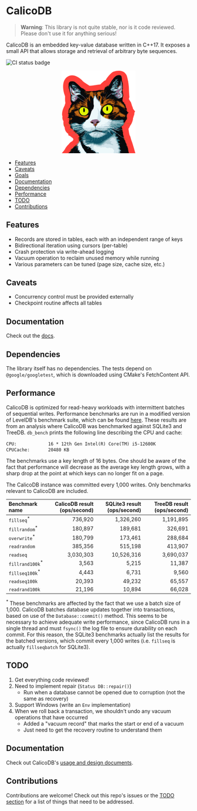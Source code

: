 # CalicoDB

> **Warning**: This library is not quite stable, nor is it code reviewed. 
> Please don't use it for anything serious!

CalicoDB is an embedded key-value database written in C++17.
It exposes a small API that allows storage and retrieval of arbitrary byte sequences.

![CI status badge](https://github.com/andy-byers/CalicoDB/actions/workflows/actions.yml/badge.svg)

<div align="center">
    <img src="doc/mascot.png" style="width: 40%; max-width: 400px" />
</div>

+ [Features](#features)
+ [Caveats](#caveats)
+ [Goals](#goals)
+ [Documentation](#documentation)
+ [Dependencies](#dependencies)
+ [Performance](#performance)
+ [TODO](#todo)
+ [Contributions](#contributions)

## Features
+ Records are stored in tables, each with an independent range of keys
+ Bidirectional iteration using cursors (per-table)
+ Crash protection via write-ahead logging
+ Vacuum operation to reclaim unused memory while running
+ Various parameters can be tuned (page size, cache size, etc.)

## Caveats
+ Concurrency control must be provided externally
+ Checkpoint routine affects all tables

## Documentation
Check out the [docs](doc/doc.md).

## Dependencies
The library itself has no dependencies.
The tests depend on `@google/googletest`, which is downloaded using CMake's FetchContent API.

## Performance
CalicoDB is optimized for read-heavy workloads with intermittent batches of sequential writes.
Performance benchmarks are run in a modified version of LevelDB's benchmark suite, which can be found [here](https://github.com/andy-byers/leveldb/tree/db_bench_calico).
These results are from an analysis where CalicoDB was benchmarked against SQLite3 and TreeDB.
`db_bench` prints the following line describing the CPU and cache:
```
CPU:            16 * 12th Gen Intel(R) Core(TM) i5-12600K
CPUCache:       20480 KB
```

The benchmarks use a key length of 16 bytes.
One should be aware of the fact that performance will decrease as the average key length grows, with a sharp drop at the point at which keys can no longer fit on a page.

The CalicoDB instance was committed every 1,000 writes.
Only benchmarks relevant to CalicoDB are included.

| Benchmark name             | CalicoDB result (ops/second) | SQLite3 result (ops/second) | TreeDB result (ops/second) |
|:---------------------------|-----------------------------:|----------------------------:|---------------------------:|
| `fillseq`<sup>*</sup>      |                      736,920 |                   1,326,260 |                  1,191,895 |
| `fillrandom`<sup>*</sup>   |                      180,897 |                     189,681 |                    326,691 |
| `overwrite`<sup>*</sup>    |                      180,799 |                     173,461 |                    288,684 |
| `readrandom`               |                      385,356 |                     515,198 |                    413,907 |
| `readseq`                  |                    3,030,303 |                  10,526,316 |                  3,690,037 |
| `fillrand100k`<sup>*</sup> |                        3,563 |                       5,215 |                     11,387 |
| `fillseq100k`<sup>*</sup>  |                        4,443 |                       6,731 |                      9,560 |
| `readseq100k`              |                       20,393 |                      49,232 |                     65,557 |
| `readrand100k`             |                       21,196 |                      10,894 |                     66,028 |

<sup>*</sup> These benchmarks are affected by the fact that we use a batch size of 1,000.
CalicoDB batches database updates together into transactions, based on use of the `Database::commit()` method.
This seems to be necessary to achieve adequate write performance, since CalicoDB runs in a single thread and must `fsync()` the log file to ensure durability on each commit.
For this reason, the SQLite3 benchmarks actually list the results for the batched versions, which commit every 1,000 writes (i.e. `fillseq` is actually `fillseqbatch` for SQLite3).

## TODO
1. Get everything code reviewed!
2. Need to implement repair (`Status DB::repair()`)
    + Run when a database cannot be opened due to corruption (not the same as recovery)
3. Support Windows (write an `Env` implementation)
4. When we roll back a transaction, we shouldn't undo any vacuum operations that have occurred
   + Added a "vacuum record" that marks the start or end of a vacuum
   + Just need to get the recovery routine to understand them

## Documentation
Check out CalicoDB's [usage and design documents](doc).

## Contributions
Contributions are welcome!
Check out this repo's issues or the [TODO section](#todo) for a list of things that need to be addressed.